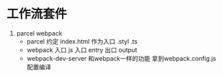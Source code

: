 # 工作流套件
1. parcel webpack
    - parcel 约定 index.html 作为入口 .styl .ts
    - webpack 入口 js  入口 entry 出口 output
    - webpack-dev-server 和webpack一样的功能 拿到webpack.config.js 配置编译